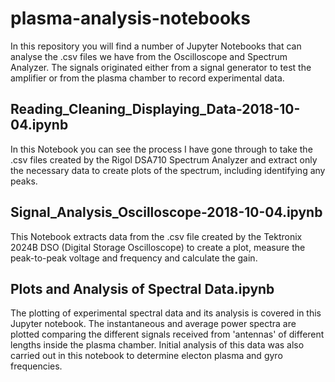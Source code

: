 # plasma-analysis-notebooks
In this repository you will find a number of Jupyter Notebooks that can analyse the .csv files we have from the Oscilloscope and Spectrum Analyzer. The signals originated either from a signal generator to test the amplifier or from the plasma chamber to record experimental data.

## Reading_Cleaning_Displaying_Data-2018-10-04.ipynb
In this Notebook you can see the process I have gone through to take the .csv files created by the Rigol DSA710 Spectrum Analyzer and extract only the necessary data to create plots of the spectrum, including identifying any peaks.

## Signal_Analysis_Oscilloscope-2018-10-04.ipynb
This Notebook extracts data from the .csv file created by the Tektronix 2024B DSO (Digital Storage Oscilloscope) to create a plot, measure the peak-to-peak voltage and frequency and calculate the gain. 

## Plots and Analysis of Spectral Data.ipynb
The plotting of experimental spectral data and its analysis is covered in this Jupyter notebook. 
The instantaneous and average power spectra are plotted comparing the different signals received from 'antennas' of different lengths inside the plasma chamber. 
Initial analysis of this data was also carried out in this notebook to determine electon plasma and gyro frequencies.
